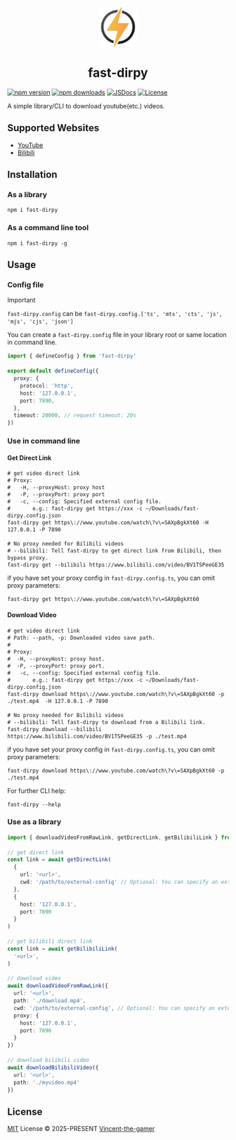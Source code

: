 <div align="center">
  <img src=".github/fast-dirpy.png" style="width: 90px;"/>
  <h1>fast-dirpy</h1>
</div>

[![npm version][npm-version-src]][npm-version-href]
[![npm downloads][npm-downloads-src]][npm-downloads-href]
[![JSDocs][jsdocs-src]][jsdocs-href]
[![License][license-src]][license-href]

A simple library/CLI to download youtube(etc.) videos.

## Supported Websites

- [YouTube](https://www.youtube.com/)
- [Bilibili](https://www.bilibili.com/)

## Installation

### As a library
```shell
npm i fast-dirpy
```

### As a **command line tool**
```shell
npm i fast-dirpy -g
```

## Usage

### Config file

> [!IMPORTANT]
> `fast-dirpy.config` can be `fast-dirpy.config.['ts', 'mts', 'cts', 'js', 'mjs', 'cjs', 'json']`

You can create a `fast-dirpy.config` file in your library root or same location in command line.

```ts
import { defineConfig } from 'fast-dirpy'

export default defineConfig({
  proxy: {
    protocol: 'http',
    host: '127.0.0.1',
    port: 7890,
  },
  timeout: 20000, // request timeout: 20s
})
```

### Use in command line

#### Get Direct Link

```shell
# get video direct link
# Proxy:
#   -H, --proxyHost: proxy host
#   -P, --proxyPort: proxy port
#   -c, --config: Specified external config file. 
#       e.g.: fast-dirpy get https://xxx -c ~/Downloads/fast-dirpy.config.json
fast-dirpy get https\://www.youtube.com/watch\?v\=SAXpBgkXt60 -H 127.0.0.1 -P 7890

# No proxy needed for Bilibili videos
# --bilibili: Tell fast-dirpy to get direct link from Bilibili, then bypass proxy.
fast-dirpy get --bilibili https://www.bilibili.com/video/BV1TSPeeGE35
```

if you have set your proxy config in `fast-dirpy.config.ts`, you can omit proxy parameters:

```shell
fast-dirpy get https\://www.youtube.com/watch\?v\=SAXpBgkXt60
```

#### Download Video
```shell
# get video direct link
# Path: --path, -p: Downloaded video save path.
#
# Proxy:
#  -H, --proxyHost: proxy host.
#  -P, --proxyPort: proxy port.
#   -c, --config: Specified external config file. 
#       e.g.: fast-dirpy get https://xxx -c ~/Downloads/fast-dirpy.config.json
fast-dirpy download https\://www.youtube.com/watch\?v\=SAXpBgkXt60 -p ./test.mp4  -H 127.0.0.1 -P 7890

# No proxy needed for Bilibili videos
# --bilibili: Tell fast-dirpy to download from a Bilibili link.
fast-dirpy download --bilibili https://www.bilibili.com/video/BV1TSPeeGE35 -p ./test.mp4
```

if you have set your proxy config in `fast-dirpy.config.ts`, you can omit proxy parameters:

```shell
fast-dirpy download https\://www.youtube.com/watch\?v\=SAXpBgkXt60 -p ./test.mp4
```

For further CLI help:

```shell
fast-dirpy --help
```

### Use as a library
```ts
import { downloadVideoFromRawLink, getDirectLink, getBilibiliLink } from 'fast-dirpy'

// get direct link
const link = await getDirectLink(
  {
    url: '<url>',
    cwd: '/path/to/external-config' // Optional: You can specify an external config file.
  },
  {
    host: '127.0.0.1',
    port: 7890
  }
)

// get bilibili direct link
const link = await getBilibiliLink(
  '<url>',
)

// download video
await downloadVideoFromRawLink({
  url: '<url>',
  path: './download.mp4',
  cwd: '/path/to/external-config', // Optional: You can specify an external config file.
  proxy: {
    host: '127.0.0.1',
    port: 7890
  }
})

// download bilibili video
await downloadBilibiliVideo({
  url: '<url>',
  path: './myvideo.mp4'
})
```

## License

[MIT](./LICENSE) License © 2025-PRESENT [Vincent-the-gamer](https://github.com/Vincent-the-gamer)

<!-- Badges -->

[npm-version-src]: https://img.shields.io/npm/v/fast-dirpy?style=flat&colorA=080f12&colorB=1fa669
[npm-version-href]: https://npmjs.com/package/fast-dirpy
[npm-downloads-src]: https://img.shields.io/npm/dm/fast-dirpy?style=flat&colorA=080f12&colorB=1fa669
[npm-downloads-href]: https://npmjs.com/package/fast-dirpy
[license-src]: https://img.shields.io/github/license/Vincent-the-gamer/fast-dirpy.svg?style=flat&colorA=080f12&colorB=1fa669
[license-href]: https://github.com/Vincent-the-gamer/fast-dirpy/blob/main/LICENSE
[jsdocs-src]: https://img.shields.io/badge/jsdocs-reference-080f12?style=flat&colorA=080f12&colorB=1fa669
[jsdocs-href]: https://www.jsdocs.io/package/fast-dirpy
